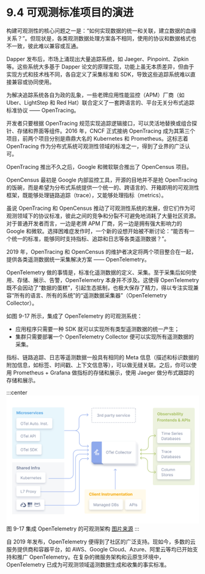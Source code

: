 # 9.4 可观测标准项目的演进

构建可观测性的核心问题之一是：“如何实现数据的统一和关联，建立数据的血缘关系？”。但现状是，各类观测数据处理方案各不相同，使用的协议和数据格式也不一致，彼此难以兼容或互通。

Dapper 发布后，市场上涌现出大量追踪系统，如 Jaeger、Pinpoint、Zipkin 等。这些系统大多基于 Dapper 论文的原理实现，功能上虽无本质差异，但由于实现方式和技术栈不同，各自定义了采集标准和 SDK，导致这些追踪系统难以直接兼容或协同使用。

为解决追踪系统各自为政的乱象，一些老牌应用性能监控（APM）厂商（如 Uber、LightStep 和 Red Hat）联合定义了一套跨语言的、平台无关分布式追踪标准协议 —— OpenTracing。

开发者只要根据 OpenTracing 规范实现追踪逻辑接口，可以灵活地替换或组合探针、存储和界面等组件。2016 年，CNCF 正式接纳 OpenTracing 成为其第三个项目，前两个项目分别是鼎鼎大名的 Kubernetes 和 Prometheus。这标志着 OpenTracing 作为分布式系统可观测性领域的标准之一，得到了业界的广泛认可。

OpenTracing 推出不久之后，Google 和微软联合推出了 OpenCensus 项目。

OpenCensus 最初是 Google 内部监控工具，开源的目地并不是抢 OpenTracing 的饭碗，而是希望为分布式系统提供一个统一的、跨语言的、开箱即用的可观测性框架，既能够处理链路追踪（trace），又能够处理指标（metrics）。

虽说 OpenTracing 和 OpenCensus 推动了可观测性系统的发展，但它们作为可观测领域下的协议标准，彼此之间的竞争和分裂不可避免地消耗了大量社区资源。对于普通开发者而言，一边是老牌 APM 厂商，另一边是拥有强大影响力的 Google 和微软。选择困难症发作时，一个新的设想开始被不断讨论：“能否有一个统一的标准，能够同时支持指标、追踪和日志等各类遥测数据？”。

2019 年，OpenTracing 和 OpenCensus 的维护者决定将两个项目整合在一起，提供各类遥测数据统一采集解决方案 —— OpenTelemetry。

OpenTelemetry 做的事情是，标准化遥测数据的定义、采集。至于采集后如何使用、存储、展示、告警，OpenTelemetry 本身并不涉及。这使得 OpenTelemetry 既不会因动了“数据的蛋糕”，引起生态抵制，也极大保存了精力，得以专注实现兼容“所有的语言、所有的系统”的“遥测数据采集器”（OpenTelemetry Collector）。

如图 9-17 所示，集成了 OpenTelemetry 的可观测系统：
- 应用程序只需要一种 SDK 就可以实现所有类型遥测数据的统一产生；
- 集群只需要部署一个 OpenTelemetry Collector 便可以实现所有遥测数据的采集。

指标、链路追踪、日志等遥测数据一般具有相同的 Meta 信息（描述和标识数据的附加信息，如标签、时间戳、上下文信息等），可以做无缝关联。之后，你可以使用 Prometheus + Grafana 做指标的存储和展示，使用 Jaeger 做分布式跟踪的存储和展示。

:::center
  ![](../assets/otel-diagram.svg)<br/>
  图 9-17 集成 OpenTelemetry 的可观测架构 [图片来源](https://opentelemetry.io/docs/)
:::


自 2019 年发布，OpenTelemetry 便得到了社区的广泛支持。现如今，多数的云服务提供商和容器平台，如 AWS、Google Cloud、Azure、阿里云等均已开始支持和推广 OpenTelemetry。在复杂的微服务架构和云原生环境中，OpenTelemetry 已成为可观测领域遥测数据生成和收集的事实标准。